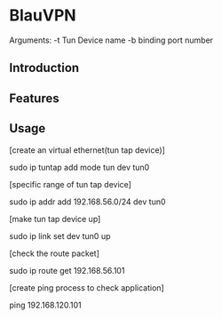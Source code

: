 # BlauVPN

Arguments:
				-t Tun Device name
				-b binding port number
## Introduction

## Features

## Usage

[create an virtual ethernet(tun tap device)]

sudo ip tuntap add mode tun dev tun0 

[specific range of tun tap device]

sudo ip addr add 192.168.56.0/24 dev tun0

[make tun tap device up]

sudo ip link set dev tun0 up

[check the route packet]

sudo ip route get 192.168.56.101 

[create ping process to check application]

ping 192.168.120.101 
